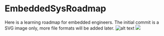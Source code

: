 # EmbeddedSysRoadmap
Here is a learning roadmap for embedded engineers.
The initial commit is a SVG image only, more file formats will be added later.
![alt text](https://github.com/Wentforth/EmbeddedSysRoadmap/blob/master/EmbeddedEngineeringRoadmap.svg?raw=true)
<img src="https://github.com/Wentforth/EmbeddedSysRoadmap/blob/master/EmbeddedEngineeringRoadmap.svg">
